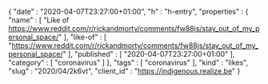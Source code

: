 {
  "date" : "2020-04-07T23:27:00+01:00",
  "h" : "h-entry",
  "properties" : {
    "name" : [ "Like of https://www.reddit.com/r/rickandmorty/comments/fw88js/stay_out_of_my_personal_space/" ],
    "like-of" : [ "https://www.reddit.com/r/rickandmorty/comments/fw88js/stay_out_of_my_personal_space/" ],
    "published" : [ "2020-04-07T23:27:00+01:00" ],
    "category" : [ "coronavirus" ]
  },
  "tags" : [ "coronavirus" ],
  "kind" : "likes",
  "slug" : "2020/04/2k6vt",
  "client_id" : "https://indigenous.realize.be"
}
